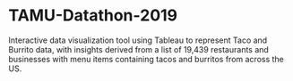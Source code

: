 # TAMU-Datathon-2019
Interactive data visualization tool using Tableau to represent Taco and Burrito data, with insights derived from a list of 19,439 restaurants and businesses with menu items containing tacos and burritos from across the US.
